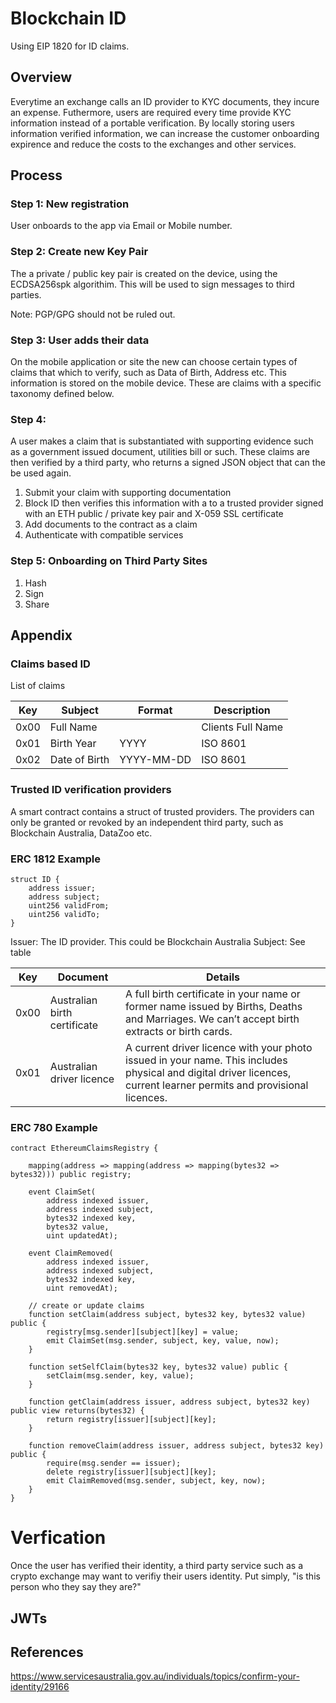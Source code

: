 # Blockchain ID

Using EIP 1820 for ID claims.

## Overview

Everytime an exchange calls an ID provider to KYC documents, they incure an expense.  Futhermore, users are required every time provide KYC information instead of a portable verification.  By locally storing users information verified information, we can increase the customer onboarding expirence and reduce the costs to the exchanges and other services.

## Process

### Step 1: New registration

User onboards to the app via Email or Mobile number.

### Step 2: Create new Key Pair
The a private / public key pair is created on the device, using the ECDSA256spk algorithim.  This will be used to sign messages to third parties.

Note: PGP/GPG should not be ruled out.

### Step 3: User adds their data

On the mobile application or site the new can choose certain types of claims that which to verify, such as Data of Birth, Address etc.  This information is stored on the mobile device.  These are claims with a specific taxonomy defined below.

### Step 4:

A user makes a claim that is substantiated with supporting evidence such as a government issued document, utilities bill or such.   These claims are then verified by a third party, who returns a signed JSON object that can the be used again.

1. Submit your claim with supporting documentation 
2. Block ID then verifies this information with a to a trusted provider signed with an ETH public / private key pair and X-059 SSL certificate
2. Add documents to the contract as a claim
3. Authenticate with compatible services

### Step 5:  Onboarding on Third Party Sites

1. Hash
2. Sign
3. Share

## Appendix
### Claims based ID

List of claims

| Key | Subject | Format | Description |
|---|---|---|---|
| 0x00 | Full Name |  | Clients Full Name |
| 0x01 | Birth Year | YYYY | ISO 8601 |
| 0x02 | Date of Birth | YYYY-MM-DD | ISO 8601 |

### Trusted ID verification providers

A smart contract contains a struct of trusted providers.  The providers can only be granted or revoked by an independent third party, such as Blockchain Australia, DataZoo etc.

### ERC 1812 Example

```
struct ID {
	address issuer;
	address subject;
	uint256 validFrom;
	uint256 validTo;
}
```

Issuer: The ID provider.  This could be Blockchain Australia
Subject:  See table

| Key | Document | Details
| --- | --- | ---
| 0x00 | Australian birth certificate | A full birth certificate in your name or former name issued by Births, Deaths and Marriages. We can’t accept birth extracts or birth cards.
| 0x01 | Australian driver licence | A current driver licence with your photo issued in your name. This includes physical and digital driver licences, current learner permits and provisional licences. 


### ERC 780 Example
```
contract EthereumClaimsRegistry {

    mapping(address => mapping(address => mapping(bytes32 => bytes32))) public registry;

    event ClaimSet(
        address indexed issuer,
        address indexed subject,
        bytes32 indexed key,
        bytes32 value,
        uint updatedAt);

    event ClaimRemoved(
        address indexed issuer,
        address indexed subject,
        bytes32 indexed key,
        uint removedAt);

    // create or update claims
    function setClaim(address subject, bytes32 key, bytes32 value) public {
        registry[msg.sender][subject][key] = value;
        emit ClaimSet(msg.sender, subject, key, value, now);
    }

    function setSelfClaim(bytes32 key, bytes32 value) public {
        setClaim(msg.sender, key, value);
    }

    function getClaim(address issuer, address subject, bytes32 key) public view returns(bytes32) {
        return registry[issuer][subject][key];
    }

    function removeClaim(address issuer, address subject, bytes32 key) public {
        require(msg.sender == issuer);
        delete registry[issuer][subject][key];
        emit ClaimRemoved(msg.sender, subject, key, now);
    }
}
```

# Verfication

Once the user has verified their identity, a third party service such as a crypto exchange may want to verifiy their users identity.  Put simply, "is this person who they say they are?"

## JWTs


## References
https://www.servicesaustralia.gov.au/individuals/topics/confirm-your-identity/29166
